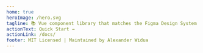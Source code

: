 ```yaml
---
home: true
heroImage: /hero.svg
tagline: 📚 Vue component library that matches the Figma Design System for building Figma plugins.
actionText: Quick Start →
actionLink: /docs/
footer: MIT Licensed | Maintained by Alexander Widua
---
```


